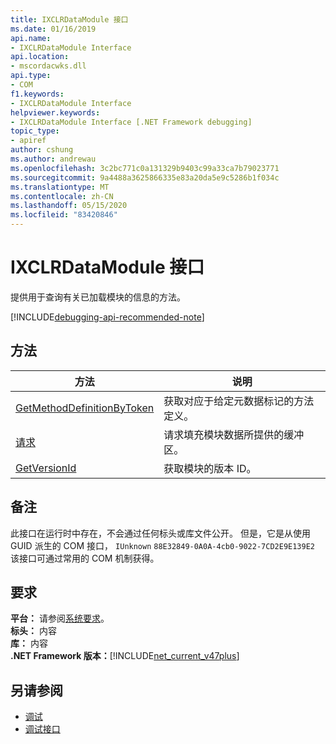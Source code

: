 ```yaml
---
title: IXCLRDataModule 接口
ms.date: 01/16/2019
api.name:
- IXCLRDataModule Interface
api.location:
- mscordacwks.dll
api.type:
- COM
f1.keywords:
- IXCLRDataModule Interface
helpviewer.keywords:
- IXCLRDataModule Interface [.NET Framework debugging]
topic_type:
- apiref
author: cshung
ms.author: andrewau
ms.openlocfilehash: 3c2bc771c0a131329b9403c99a33ca7b79023771
ms.sourcegitcommit: 9a4488a3625866335e83a20da5e9c5286b1f034c
ms.translationtype: MT
ms.contentlocale: zh-CN
ms.lasthandoff: 05/15/2020
ms.locfileid: "83420846"
---
```

# <a name="ixclrdatamodule-interface"></a>IXCLRDataModule 接口

提供用于查询有关已加载模块的信息的方法。

[!INCLUDE[debugging-api-recommended-note](../../../../includes/debugging-api-recommended-note.md)]

## <a name="methods"></a>方法

| 方法                                                                                                                                | 说明                                                         |
| ------------------------------------------------------------------------------------------------------------------------------------- | ------------------------------------------------------------------- |
| [GetMethodDefinitionByToken](ixclrdatamodule-getmethoddefinitionbytoken-method.md) | 获取对应于给定元数据标记的方法定义。 |
| [请求](ixclrdatamodule-request-method.md)                                       | 请求填充模块数据所提供的缓冲区。       |
| [GetVersionId](ixclrdatamodule-getversionid-method.md)                             | 获取模块的版本 ID。                                       |

## <a name="remarks"></a>备注

此接口在运行时中存在，不会通过任何标头或库文件公开。 但是，它是从使用 GUID 派生的 COM 接口， `IUnknown` `88E32849-0A0A-4cb0-9022-7CD2E9E139E2` 该接口可通过常用的 COM 机制获得。

## <a name="requirements"></a>要求

**平台：** 请参阅[系统要求](../../get-started/system-requirements.md)。  
**标头：** 内容  
**库：** 内容  
**.NET Framework 版本：**[!INCLUDE[net_current_v47plus](../../../../includes/net-current-v47plus.md)]  

## <a name="see-also"></a>另请参阅

- [调试](index.md)
- [调试接口](debugging-interfaces.md)
